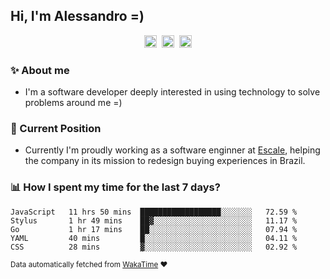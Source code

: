 ## Hi, I'm Alessandro =)

<p align="center">
  <a href="https://www.linkedin.com/in/alessandro-costa-dev/"><img src="https://img.shields.io/badge/-alessandro--costa--dev-%233f7ec6?style=flat-square&logo=Linkedin&logoColor=white" height="20"/></a>&nbsp;&nbsp;<a href="https://medium.com/@alessandro_costa"><img src="https://img.shields.io/badge/-%40alessandro__costa-%20black?style=flat-square&logo=Medium" height="20"/></a>&nbsp;&nbsp;<a href="mailto:alessandro96fc@gmail.com"><img src="https://img.shields.io/badge/-alessandro96fc%40gmail.com-%23c14438?style=flat-square&logo=Gmail&logoColor=white" height="20"/></a>
</p>

### :sparkles: About me

- I'm a software developer deeply interested in using technology to solve problems around me =)

### :office: Current Position 

-  Currently I'm proudly working as a software enginner at [Escale](https://github.com/escaletech), helping the company in its mission to redesign buying experiences in Brazil.

### :bar_chart: How I spent my time for the last 7 days?

<!--START_SECTION:waka-->
```text
JavaScript   11 hrs 50 mins  ██████████████████░░░░░░░   72.59 % 
Stylus       1 hr 49 mins    ██▓░░░░░░░░░░░░░░░░░░░░░░   11.17 % 
Go           1 hr 17 mins    ██░░░░░░░░░░░░░░░░░░░░░░░   07.94 % 
YAML         40 mins         █░░░░░░░░░░░░░░░░░░░░░░░░   04.11 % 
CSS          28 mins         ▓░░░░░░░░░░░░░░░░░░░░░░░░   02.92 % 
```
<!--END_SECTION:waka-->

<sub>Data automatically fetched from [WakaTime](https://wakatime.com/) :heart:</sub>
